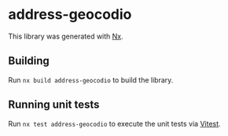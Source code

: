 # address-geocodio

This library was generated with [Nx](https://nx.dev).

## Building

Run `nx build address-geocodio` to build the library.

## Running unit tests

Run `nx test address-geocodio` to execute the unit tests via [Vitest](https://vitest.dev/).
